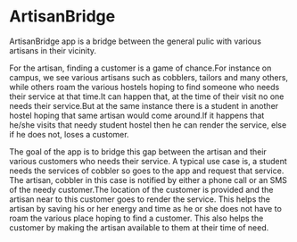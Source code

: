 # ArtisanBridge   



ArtisanBridge app is a bridge between the general pulic with various artisans in their vicinity.

For the artisan, finding a customer is a game of chance.For instance on campus, we see various artisans such as cobblers, tailors and many others,
while others roam the various hostels hoping to find  someone who needs their service at that time.It can happen that, at the time of 
their visit no one needs their service.But at the same instance there is a student in another hostel hoping that same artisan would
 come around.If it happens that he/she visits that needy student hostel then he can render the service, else if he does not, loses a customer.

The goal of the app is to bridge this gap between the artisan and their various customers who needs their service.
A typical use case is, a student needs the services of cobbler so goes to the app and request that service.
The artisan, cobbler in this case is notified by either a phone call or an SMS of the needy customer.The location of the customer is provided
and the artisan near to this customer goes to render the service.
This helps the artisan by saving his or her energy and time as he or she does not have to roam the various place hoping to find a customer.
This also helps the customer by making the artisan available to them at their time of need.

